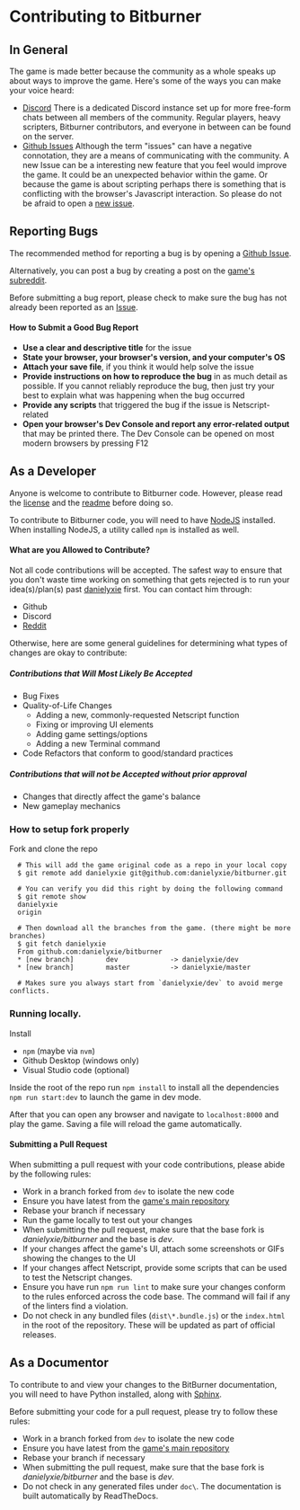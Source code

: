 # Contributing to Bitburner

## In General

The game is made better because the community as a whole speaks up about
ways to improve the game. Here's some of the ways you can make your voice
heard:

- [Discord](https://discordapp.com)
  There is a dedicated Discord instance set up for more free-form chats
  between all members of the community. Regular players, heavy scripters,
  Bitburner contributors, and everyone in between can be found on the
  server.
- [Github Issues](https://github.com/danielyxie/bitburner/issues)
  Although the term "issues" can have a negative connotation, they are a
  means of communicating with the community. A new Issue can be a
  interesting new feature that you feel would improve the game. It could be
  an unexpected behavior within the game. Or because the game is about
  scripting perhaps there is something that is conflicting with the
  browser's Javascript interaction. So please do not be afraid to open a
  [new issue](https://github.com/danielyxie/bitburner/issues/new).

## Reporting Bugs

The recommended method for reporting a bug is by opening a
[Github Issue](https://github.com/danielyxie/bitburner/issues).

Alternatively, you can post a bug by creating a post on the
[game's subreddit](https://www.reddit.com/r/Bitburner/).

Before submitting a bug report, please check to make sure the bug has not
already been reported as an [Issue](https://github.com/danielyxie/bitburner/issues).

#### How to Submit a Good Bug Report

- **Use a clear and descriptive title** for the issue
- **State your browser, your browser's version, and your computer's OS**
- **Attach your save file**, if you think it would help solve the issue
- **Provide instructions on how to reproduce the bug** in as much detail
  as possible. If you cannot reliably reproduce the bug, then just try
  your best to explain what was happening when the bug occurred
- **Provide any scripts** that triggered the bug if the issue is Netscript-related
- **Open your browser's Dev Console and report any error-related output**
  that may be printed there. The Dev Console can be opened on most modern
  browsers by pressing F12

## As a Developer

Anyone is welcome to contribute to Bitburner code. However, please read
the [license](https://github.com/danielyxie/bitburner/blob/dev/license.txt)
and the [readme](https://github.com/danielyxie/bitburner/blob/dev/README.md)
before doing so.

To contribute to Bitburner code, you will need to have
[NodeJS](https://nodejs.org) installed. When installing NodeJS, a utility
called `npm` is installed as well.

#### What are you Allowed to Contribute?

Not all code contributions will be accepted. The safest way to ensure
that you don't waste time working on something that gets rejected is to
run your idea(s)/plan(s) past [danielyxie](https://github.com/danielyxie) first.
You can contact him through:

- Github
- Discord
- [Reddit](https://www.reddit.com/user/chapt3r/)

Otherwise, here are some general guidelines for determining what types of
changes are okay to contribute:

##### Contributions that Will Most Likely Be Accepted

- Bug Fixes
- Quality-of-Life Changes
  - Adding a new, commonly-requested Netscript function
  - Fixing or improving UI elements
  - Adding game settings/options
  - Adding a new Terminal command
- Code Refactors that conform to good/standard practices

##### Contributions that will not be Accepted without prior approval

- Changes that directly affect the game's balance
- New gameplay mechanics

### How to setup fork properly

Fork and clone the repo

```
  # This will add the game original code as a repo in your local copy
  $ git remote add danielyxie git@github.com:danielyxie/bitburner.git

  # You can verify you did this right by doing the following command
  $ git remote show
  danielyxie
  origin

  # Then download all the branches from the game. (there might be more branches)
  $ git fetch danielyxie
  From github.com:danielyxie/bitburner
  * [new branch]        dev             -> danielyxie/dev
  * [new branch]        master          -> danielyxie/master

  # Makes sure you always start from `danielyxie/dev` to avoid merge conflicts.
```

### Running locally.

Install

- `npm` (maybe via `nvm`)
- Github Desktop (windows only)
- Visual Studio code (optional)

Inside the root of the repo run
`npm install` to install all the dependencies
`npm run start:dev` to launch the game in dev mode.

After that you can open any browser and navigate to `localhost:8000` and play the game.
Saving a file will reload the game automatically.

#### Submitting a Pull Request

When submitting a pull request with your code contributions, please abide by
the following rules:

- Work in a branch forked from `dev` to isolate the new code
- Ensure you have latest from the [game's main
  repository](danielyxie/bitburner@dev)
- Rebase your branch if necessary
- Run the game locally to test out your changes
- When submitting the pull request, make sure that the base fork is
  _danielyxie/bitburner_ and the base is _dev_.
- If your changes affect the game's UI, attach some screenshots or GIFs showing
  the changes to the UI
- If your changes affect Netscript, provide some
  scripts that can be used to test the Netscript changes.
- Ensure you have run `npm run lint` to make sure your changes conform to the
  rules enforced across the code base. The command will fail if any of the
  linters find a violation.
- Do not check in any bundled files (`dist\*.bundle.js`) or the `index.html`
  in the root of the repository. These will be updated as part of official
  releases.

## As a Documentor

To contribute to and view your changes to the BitBurner documentation, you will
need to have Python installed, along with [Sphinx](http://www.sphinx-doc.org).

Before submitting your code for a pull request, please try to follow these
rules:

- Work in a branch forked from `dev` to isolate the new code
- Ensure you have latest from the [game's main
  repository](danielyxie/bitburner@dev)
- Rebase your branch if necessary
- When submitting the pull request, make sure that the base fork is
  _danielyxie/bitburner_ and the base is _dev_.
- Do not check in any generated files under `doc\`. The documentation is built
  automatically by ReadTheDocs.
